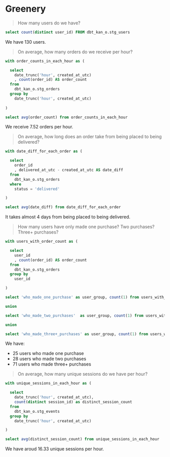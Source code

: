 # Greenery

> How many users do we have?

```sql
select count(distinct user_id) FROM dbt_kan_o.stg_users
```

We have 130 users.

> On average, how many orders do we receive per hour?

```sql
with order_counts_in_each_hour as (

  select
    date_trunc('hour', created_at_utc)
    , count(order_id) AS order_count
  from
    dbt_kan_o.stg_orders
  group by
    date_trunc('hour', created_at_utc)
  
)

select avg(order_count) from order_counts_in_each_hour
```

We receive 7.52 orders per hour.

> On average, how long does an order take from being placed to being delivered?

```sql
with date_diff_for_each_order as (

  select
    order_id
    , delivered_at_utc - created_at_utc AS date_diff
  from
    dbt_kan_o.stg_orders
  where
    status = 'delivered'

)

select avg(date_diff) from date_diff_for_each_order
```

It takes almost 4 days from being placed to being delivered.

> How many users have only made one purchase? Two purchases? Three+ purchases?

```sql
with users_with_order_count as (

  select
    user_id
    , count(order_id) AS order_count
  from
    dbt_kan_o.stg_orders
  group by
    user_id

)

select 'who_made_one_purchase' as user_group, count(1) from users_with_order_count where order_count = 1

union

select 'who_made_two_purchases'  as user_group, count(1) from users_with_order_count where order_count = 2

union

select 'who_made_three+_purchases' as user_group, count(1) from users_with_order_count where order_count >= 3
```

We have:

* 25 users who made one purchase
* 28 users who made two purchases
* 71 users who made three+ purchases

> On average, how many unique sessions do we have per hour?

```sql
with unique_sessions_in_each_hour as (

  select
    date_trunc('hour', created_at_utc),
    count(distinct session_id) as distinct_session_count
  from
    dbt_kan_o.stg_events
  group by
    date_trunc('hour', created_at_utc)

)

select avg(distinct_session_count) from unique_sessions_in_each_hour
```

We have aroud 16.33 unique sessions per hour.

